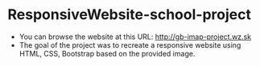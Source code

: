 # ResponsiveWebsite-school-project
- You can browse the website at this URL: <http://gb-imap-project.wz.sk>
- The goal of the project was to recreate a responsive website using HTML, CSS, Bootstrap based on the provided image.
